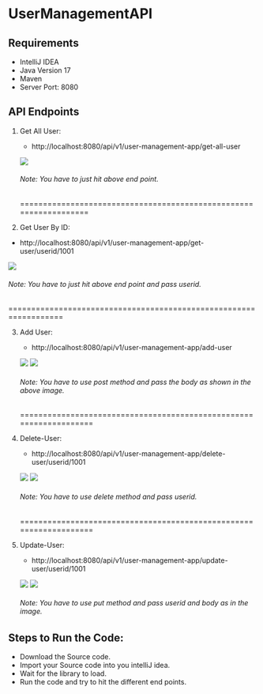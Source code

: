 # UserManagementAPI

## Requirements
- IntelliJ IDEA
- Java Version 17
- Maven
- Server Port: 8080

## API Endpoints
1. Get All User:
   - http://localhost:8080/api/v1/user-management-app/get-all-user
   
   ![](https://github.com/raj-rkv/UserManagementAPI/blob/master/userMangement-get-all-user.png)
   
   ###### Note: You have to just hit above end point.
   
   ==================================================================
   
 2. Get User By ID:
   - http://localhost:8080/api/v1/user-management-app/get-user/userid/1001
   
   ![](https://github.com/raj-rkv/UserManagementAPI/blob/master/userMangement-get-by-id.png)
   
   ###### Note: You have to just hit above end point and pass userid.
   
   ==================================================================
   
3. Add User:
   - http://localhost:8080/api/v1/user-management-app/add-user
   
   ![](https://github.com/raj-rkv/UserManagementAPI/blob/master/userMangement-add-user.png)
   ![](https://github.com/raj-rkv/UserManagementAPI/blob/master/userMangement-add-user-2.png)
   
   ###### Note: You have to use post method and pass the body as shown in the above image.
   
   ===================================================================
   
4. Delete-User:
   - http://localhost:8080/api/v1/user-management-app/delete-user/userid/1001
   
   ![](https://github.com/raj-rkv/UserManagementAPI/blob/master/userMangement-delete-user.png)
   ![](https://github.com/raj-rkv/UserManagementAPI/blob/master/userMangement-delete-user-1.png)
   
   ###### Note: You have to use delete method and pass userid.
   
   ===================================================================
   
5. Update-User:
   - http://localhost:8080/api/v1/user-management-app/update-user/userid/1001
   
   ![](https://github.com/raj-rkv/UserManagementAPI/blob/master/userMangement-update-user-1.png)
   ![](https://github.com/raj-rkv/UserManagementAPI/blob/master/userMangement-update-user-2.png)
   
   ###### Note: You have to use put method and pass userid and body as in the image.
   
##  Steps to Run the Code:
- Download the Source code.
- Import your Source code into you intelliJ idea.
- Wait for the library to load.
- Run the code and try to hit the different end points.
 
   
   
  
